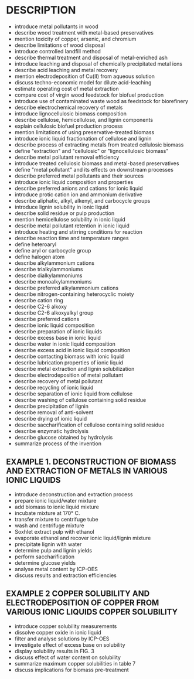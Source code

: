 # DESCRIPTION

- introduce metal pollutants in wood
- describe wood treatment with metal-based preservatives
- mention toxicity of copper, arsenic, and chromium
- describe limitations of wood disposal
- introduce controlled landfill method
- describe thermal treatment and disposal of metal-enriched ash
- introduce leaching and disposal of chemically precipitated metal ions
- describe acid leaching and metal recovery
- mention electrodeposition of Cu(II) from aqueous solution
- discuss techno-economic model for dilute acid-leaching
- estimate operating cost of metal extraction
- compare cost of virgin wood feedstock for biofuel production
- introduce use of contaminated waste wood as feedstock for biorefinery
- describe electrochemical recovery of metals
- introduce lignocellulosic biomass composition
- describe cellulose, hemicellulose, and lignin components
- explain cellulosic biofuel production process
- mention limitations of using preservative-treated biomass
- introduce ionic liquid fractionation of cellulose and lignin
- describe process of extracting metals from treated cellulosic biomass
- define "extraction" and "cellulosic" or "lignocellulosic biomass"
- describe metal pollutant removal efficiency
- introduce treated cellulosic biomass and metal-based preservatives
- define "metal pollutant" and its effects on downstream processes
- describe preferred metal pollutants and their sources
- introduce ionic liquid composition and properties
- describe preferred anions and cations for ionic liquid
- introduce protic cation ion and ammonium derivative
- describe aliphatic, alkyl, alkenyl, and carbocycle groups
- introduce lignin solubility in ionic liquid
- describe solid residue or pulp production
- mention hemicellulose solubility in ionic liquid
- describe metal pollutant retention in ionic liquid
- introduce heating and stirring conditions for reaction
- describe reaction time and temperature ranges
- define heteroaryl
- define aryl or carbocycle group
- define halogen atom
- describe alkylammonium cations
- describe trialkylammoniums
- describe dialkylammoniums
- describe monoalkylammoniums
- describe preferred alkylammonium cations
- describe nitrogen-containing heterocyclic moiety
- describe cation ring
- describe C2-6 alkoxy
- describe C2-6 alkoxyalkyl group
- describe preferred cations
- describe ionic liquid composition
- describe preparation of ionic liquids
- describe excess base in ionic liquid
- describe water in ionic liquid composition
- describe excess acid in ionic liquid composition
- describe contacting biomass with ionic liquid
- describe lubrication properties of ionic liquid
- describe metal extraction and lignin solubilization
- describe electrodeposition of metal pollutant
- describe recovery of metal pollutant
- describe recycling of ionic liquid
- describe separation of ionic liquid from cellulose
- describe washing of cellulose containing solid residue
- describe precipitation of lignin
- describe removal of anti-solvent
- describe drying of ionic liquid
- describe saccharification of cellulose containing solid residue
- describe enzymatic hydrolysis
- describe glucose obtained by hydrolysis
- summarize process of the invention

## EXAMPLE 1. DECONSTRUCTION OF BIOMASS AND EXTRACTION OF METALS IN VARIOUS IONIC LIQUIDS

- introduce deconstruction and extraction process
- prepare ionic liquid/water mixture
- add biomass to ionic liquid mixture
- incubate mixture at 170° C.
- transfer mixture to centrifuge tube
- wash and centrifuge mixture
- Soxhlet extract pulp with ethanol
- evaporate ethanol and recover ionic liquid/lignin mixture
- precipitate lignin with water
- determine pulp and lignin yields
- perform saccharification
- determine glucose yields
- analyse metal content by ICP-OES
- discuss results and extraction efficiencies

## EXAMPLE 2 COPPER SOLUBILITY AND ELECTRODEPOSITION OF COPPER FROM VARIOUS IONIC LIQUIDS COPPER SOLUBILITY

- introduce copper solubility measurements
- dissolve copper oxide in ionic liquid
- filter and analyse solutions by ICP-OES
- investigate effect of excess base on solubility
- display solubility results in FIG. 3
- discuss effect of water content on solubility
- summarize maximum copper solubilities in table 7
- discuss implications for biomass pre-treatment

